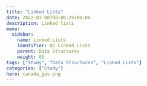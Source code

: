 ```yaml
---
title: "Linked Lists"
date: 2022-03-08T08:06:25+06:00
description: Linked lists
menu:
  sidebar:
    name: Linked Lists
    identifier: 02_Linked_Lists
    parent: Data Structures
    weight: 03
tags: ["Study", "Data Structures", "Linked Lists"]
categories: ["Study"]
hero: canada_gas.png
---
```


